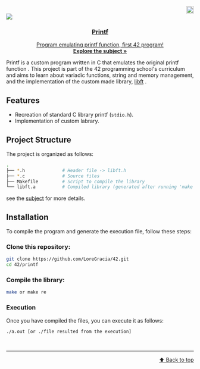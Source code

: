 <div align="right">
  <img src="https://www.42barcelona.com/wp-content/uploads/2020/07/Barcelona-300x79.png" alt="Logo"  height="20">
  <div align="left">
  <a href="https://github.com/LoreGracia/42/tree/main/Printf"><img src="https://img.shields.io/badge/printf-100%25-lightgreen?style=for-the-badge&labelColor=black"><a href="https://shields.io"><a href="https://shields.io"/>
<div align="center">
    <!---img src="https://cdn-icons-png.flaticon.com/512/724/724863.png" alt="Logo" width="80" height="80"--->
  
  <h3 align="center">Printf</h3>
  <p align="center">
    Program emulating printf function, first 42 program!
    <br />
    <a href="https://github.com/LoreGracia/42/blob/63bab32b77e51be03f9f2f5427096d79d13db112/Printf/en.subject.pdf"><strong>Explore the subject »</strong></a>
  </p>
</div>

Printf is a custom program written in C  that emulates the original printf function . This project is part of the 42 programming school's curriculum and aims to learn about variadic functions, string and memory management, and the implementation of the custom made library, <a href=https://github.com/LoreGracia/42/tree/63bab32b77e51be03f9f2f5427096d79d13db112/Libft>libft</a> .

 <div align="left">
   
## Features

- Recreation of standard C library printf (`stdio.h`).
- Implementation of custom labrary.

## Project Structure

The project is organized as follows:

```bash
.
├── *.h              # Header file -> libft.h
├── *.c              # Source files
├── Makefile         # Script to compile the library
└── libft.a          # Compiled library (generated after running 'make')
```

see the <a href=https://github.com/LoreGracia/42/blob/63bab32b77e51be03f9f2f5427096d79d13db112/Printf/en.subject.pdf>subject</a> for more details.

## Installation

To compile the program and generate the execution file, follow these steps:

### Clone this repository:

```bash
git clone https://github.com/LoreGracia/42.git
cd 42/printf
```

### Compile the library:
```bash
make or make re
```

### Execution
Once you have compiled the files, you can execute it as follows:

```
./a.out [or ./file resulted from the execution]
```

<br><hr><p align="right">
[⬆️ Back to top](#reaload)
